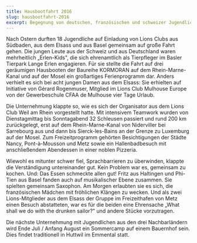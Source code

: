```yaml
---
title: Hausbootfahrt 2016
slug: hausbootfahrt-2016
excerpt: Begegnung von deutschen, französischen und schweizer Jugendlichen - 6 Tage unterwegs auf Wasserstraßen in Frankreich / Finanzierung durch Regio Lions.
---
```


Nach Ostern durften 18 Jugendliche auf Einladung von Lions Clubs aus Südbaden, aus dem Elsass und aus Basel gemeinsam auf große Fahrt gehen. Die jungen Leute aus der Schweiz und aus Deutschland waren mehrheitlich „Erlen-Kids", die sich ehrenamtlich als Tierpfleger im Basler Tierpark Lange Erlen engagieren. Für sie stellte die Fahrt auf drei geräumigen Hausbooten der Baureihe KORMORAN auf dem Rhein-Marne-Kanal und auf der Mosel ein großartiges Ferienprogramm dar. Anders verhielt es sich bei acht jungen Damen aus dem Elsass: Sie erhielten auf Initiative von Gérard Rogenmuser, Mitglied im Lions Club Mulhouse Europe von der Gewerbeschule CFAA de Mulhouse vier Tage Urlaub.

Die Unternehmung klappte so, wie es sich der Organisator aus dem Lions Club Weil am Rhein vorgestellt hatte. Mit intensivem Teamwork wurden von Dienstagmittag bis Sonntagabend 32 Schleusen passiert und rund 200 km zurückgelegt, erst auf dem Rhein-Marne-Kanal von Niderviller bei Sarrebourg aus und dann bis Sierck-les-Bains an der Grenze zu Luxemburg auf der Mosel. Zum Freizeitprogramm gehörten Besichtigungen der Städte Nancy, Pont-à-Mousson und Metz sowie ein Hallenbadbesuch mit anschließendem Abendessen in einer noblen Pizzeria.

Wiewohl es mitunter schwer fiel, Sprachbarrieren zu überwinden, klappte die Verständigung untereinander gut. Kein Problem war es, gemeinsam zu kochen. Und: Das Essen schmeckte allen gut! Fritz aus Haltingen und Phi-Tien aus Basel fanden auch auf musikalischer Ebene zusammen. Sie spielten gemeinsam Saxophon. Am Morgen erlaubten sie es sich, die französischen Mädchen mit fröhlichen Klängen zu wecken. Und als zwei Lions-Mitglieder aus dem Elsass der Gruppe im Freizeithafen von Metz einen Besuch abstatteten, war es für die beiden eine Ehrensache „What shall we do with the drunken sailor?" und andere Stücke vorzutragen.

Die nächste Unternehmung mit Jugendlichen aus den drei Nachbarländern wird Ende Juli / Anfang August ein Sommercamp auf einem Bauernhof sein. Dies findet traditionell in Huttwil im Emmental statt.
